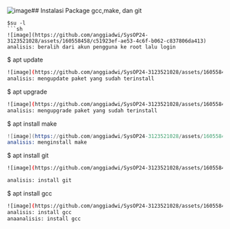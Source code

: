 ![image](https://github.com/anggiadwi/SysOP24-3123521028/assets/160558458/169b9ed4-c91a-485c-a050-8551ce990782)## Instalasi Package gcc,make, dan git

```
$su -l
```sh
![image](https://github.com/anggiadwi/SysOP24-3123521028/assets/160558458/c51923ef-ae53-4c6f-b062-c837806da413)
analisis: beralih dari akun pengguna ke root lalu login

```
$ apt update
```sh
![image](https://github.com/anggiadwi/SysOP24-3123521028/assets/160558458/4e01094f-72bd-4e13-a02a-4dddff05224d)
analisis: mengupdate paket yang sudah terinstall

```
$ apt upgrade
```sh
![image](https://github.com/anggiadwi/SysOP24-3123521028/assets/160558458/0ffd7898-8d91-4db5-bf63-64364598316a)
analisis: mengupgrade paket yang sudah terinstall

```
$ apt install make
```s
![image](https://github.com/anggiadwi/SysOP24-3123521028/assets/160558458/0dd2e04b-7fcb-4408-886b-40779ef1b095)
analisis: menginstall make

```
$ apt install git
```sh
![image](https://github.com/anggiadwi/SysOP24-3123521028/assets/160558458/60666566-133c-4e99-b959-50e1aa8bb4d9)

analisis: install git

```
$ apt install gcc
```sh
![image](https://github.com/anggiadwi/SysOP24-3123521028/assets/160558458/4dd1ad11-24f5-472c-8967-8e2cd0c8df29)
analisis: install gcc
anaanalisis: install gcc
